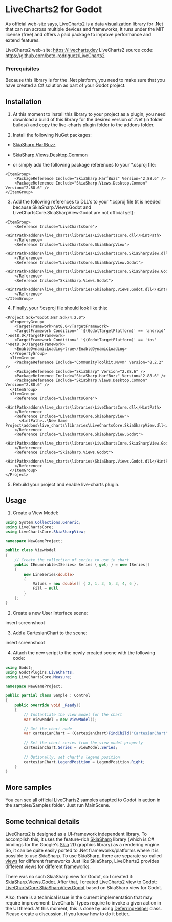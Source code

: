 # LiveCharts2 for Godot

As official web-site says, LiveCharts2 is a data visualization library for .Net that can run across multiple devices and frameworks,
It runs under the MIT license (free) and offers a paid package to improve performance and extend features.

LiveCharts2 web-site: https://livecharts.dev
LiveCharts2 source code: https://github.com/beto-rodriguez/LiveCharts2

### Prerequisites

Because this library is for the .Net platform, you need to make sure that you have created a C# solution as part of your Godot project.

## Installation

1. At this moment to install this library to your project as a plugin, you need download a build of this library for the desired version of .Net (in folder builds/) and copy the live-charts plugin folder to the addons folder.

2. Install the following NuGet packages:

* [SkiaSharp.HarfBuzz](https://www.nuget.org/packages/SkiaSharp.HarfBuzz)
* [SkiaSharp.Views.Desktop.Common](https://www.nuget.org/packages/SkiaSharp.Views.Desktop.Common)

* or simply add the following package references to your *.csproj file:

```xaml
<ItemGroup>
    <PackageReference Include="SkiaSharp.HarfBuzz" Version="2.88.6" />
    <PackageReference Include="SkiaSharp.Views.Desktop.Common" Version="2.88.6" />
</ItemGroup>
```
 
3. Add the following references to DLL's to your *.csproj file (it is needed because SkiaSharp.Views.Godot and LiveChartsCore.SkiaSharpView.Godot are not official yet):

```xaml
<ItemGroup>
    <Reference Include="LiveChartsCore">
        <HintPath>addons\live_charts\libraries\LiveChartsCore.dll</HintPath>
    </Reference>
    <Reference Include="LiveChartsCore.SkiaSharpView">
        <HintPath>addons\live_charts\libraries\LiveChartsCore.SkiaSharpView.dll</HintPath>
    </Reference>
    <Reference Include="LiveChartsCore.SkiaSharpView.Godot">
        <HintPath>addons\live_charts\libraries\LiveChartsCore.SkiaSharpView.Godot.dll</HintPath>
    </Reference>
    <Reference Include="SkiaSharp.Views.Godot">
        <HintPath>addons\live_charts\libraries\SkiaSharp.Views.Godot.dll</HintPath>
    </Reference>
</ItemGroup>
```

4. Finally, your *.csproj file should look like this:
```xaml
<Project Sdk="Godot.NET.Sdk/4.2.0">
  <PropertyGroup>
    <TargetFramework>net8.0</TargetFramework>
    <TargetFramework Condition=" '$(GodotTargetPlatform)' == 'android' ">net8.0</TargetFramework>
    <TargetFramework Condition=" '$(GodotTargetPlatform)' == 'ios' ">net8.0</TargetFramework>
    <EnableDynamicLoading>true</EnableDynamicLoading>
  </PropertyGroup>
  <ItemGroup>
    <PackageReference Include="CommunityToolkit.Mvvm" Version="8.2.2" />
    <PackageReference Include="SkiaSharp" Version="2.88.6" />
    <PackageReference Include="SkiaSharp.HarfBuzz" Version="2.88.6" />
    <PackageReference Include="SkiaSharp.Views.Desktop.Common" Version="2.88.6" />
  </ItemGroup>
  <ItemGroup>
    <Reference Include="LiveChartsCore">
      <HintPath>addons\live_charts\libraries\LiveChartsCore.dll</HintPath>
    </Reference>
    <Reference Include="LiveChartsCore.SkiaSharpView">
      <HintPath>..\New Game Project\addons\live_charts\libraries\LiveChartsCore.SkiaSharpView.dll</HintPath>
    </Reference>
    <Reference Include="LiveChartsCore.SkiaSharpView.Godot">
      <HintPath>addons\live_charts\libraries\LiveChartsCore.SkiaSharpView.Godot.dll</HintPath>
    </Reference>
    <Reference Include="SkiaSharp.Views.Godot">
      <HintPath>addons\live_charts\libraries\SkiaSharp.Views.Godot.dll</HintPath>
    </Reference>
  </ItemGroup>
</Project>
```

5. Rebuild your project and enable live-charts plugin.

## Usage

1. Create a View Model:

```csharp
using System.Collections.Generic;
using LiveChartsCore;
using LiveChartsCore.SkiaSharpView;

namespace NewGameProject;

public class ViewModel
{
    // Create the collection of series to use in chart
    public IEnumerable<ISeries> Series { get; } = new ISeries[]
    {
        new LineSeries<double>
        {
            Values = new double[] { 2, 1, 3, 5, 3, 4, 6 },
            Fill = null
        }
    };
}
```

2. Create a new User Interface scene:

insert screenshoot

3. Add a CartesianChart to the scene:

insert screenshoot

4. Attach the new script to the newly created scene with the following code:

```csharp
using Godot;
using GodotPlugins.LiveCharts;
using LiveChartsCore.Measure;

namespace NewGameProject;

public partial class Sample : Control
{
    public override void _Ready()
    {
        // Instantiate the view model for the chart
        var viewModel = new ViewModel();

        // Get the chart node
        var cartesianChart = (CartesianChart)FindChild("CartesianChart");

        // Set the chart series from the view model property
        cartesianChart.Series = viewModel.Series;
        
        // Optionally, set chart's legend position
        cartesianChart.LegendPosition = LegendPosition.Right;
    }
}
```

## More samples

You can see all official LiveCharts2 samples adapted to Godot in action in the samples/Samples folder. Just run MainScene.

## Some technical details

LiveCharts2 is designed as a UI-framework independent library. To accomplish this, it uses the feature-rich [SkiaSharp](https://github.com/mono/SkiaSharp) library (which is C# bindings for the Google's [Skia](https://skia.org/) 2D graphics library) as a rendering engine. So, it can be quite easily ported to .Net frameworks/platforms where it is possible to use SkiaSharp. To use SkiaSharp, there are separate so-called [views](https://github.com/mono/SkiaSharp/tree/main/source/SkiaSharp.Views) for different frameworks Just like SkiaSharp, LiveCharts2 provides different [views](https://github.com/beto-rodriguez/LiveCharts2/tree/master/src/skiasharp) for different frameworks.

There was no such SkiaSharp view for Godot, so I created it: [SkiaSharp.Views.Godot](https://github.com/Ilnazz/SkiaSharp.Views.Godot).
After that, I created LiveCharts2 view to Godot: [LiveChartsCore.SkiaSharpView.Godot](https://github.com/Ilnazz/LiveChartsCore.SkiaSharpView.Godot) based on SkiaSharp view for Godot.

Also, there is a technical issue in the current implementation that may require improvement: LiveCharts' types require to invoke a given action in the UI thread. At this moment, this is done by using [DeferringHelper](https://github.com/Ilnazz/LiveChartsCore.SkiaSharpView.Godot/blob/master/src/skiasharp/LiveChartsCore.SkiaSharpView.Godot/DeferringHelper.cs) class. Please create a discussion, if you know how to do it better.